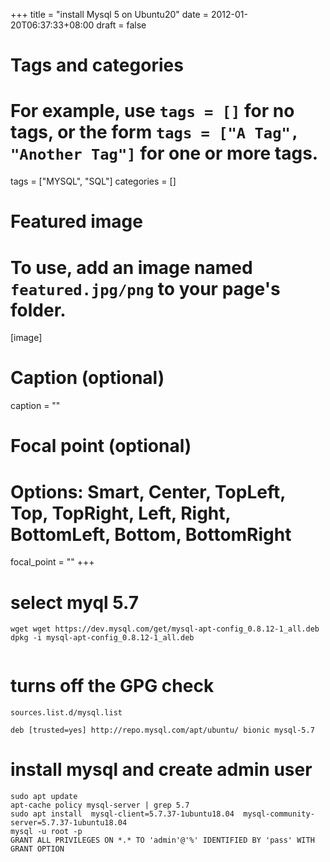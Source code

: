 +++
title = "install Mysql 5 on Ubuntu20"
date = 2012-01-20T06:37:33+08:00
draft = false

# Tags and categories
# For example, use `tags = []` for no tags, or the form `tags = ["A Tag", "Another Tag"]` for one or more tags.
tags = ["MYSQL", "SQL"]
categories = []

# Featured image
# To use, add an image named `featured.jpg/png` to your page's folder. 
[image]
  # Caption (optional)
  caption = ""

  # Focal point (optional)
  # Options: Smart, Center, TopLeft, Top, TopRight, Left, Right, BottomLeft, Bottom, BottomRight
  focal_point = ""
+++


# select myql 5.7

```
wget wget https://dev.mysql.com/get/mysql-apt-config_0.8.12-1_all.deb
dpkg -i mysql-apt-config_0.8.12-1_all.deb


```


# turns off the GPG check 

`sources.list.d/mysql.list`




```
deb [trusted=yes] http://repo.mysql.com/apt/ubuntu/ bionic mysql-5.7
```

# install mysql and create admin user

```
sudo apt update
apt-cache policy mysql-server | grep 5.7
sudo apt install  mysql-client=5.7.37-1ubuntu18.04  mysql-community-server=5.7.37-1ubuntu18.04
mysql -u root -p
GRANT ALL PRIVILEGES ON *.* TO 'admin'@'%' IDENTIFIED BY 'pass' WITH GRANT OPTION
```



